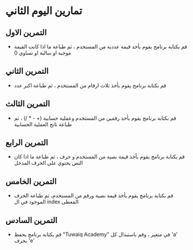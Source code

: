 # تمارين اليوم الثاني


## التمرين الاول
- قم بكتابة برنامج يقوم بأخد قيمة عددية من المستخدم ، ثم طباعة ما اذا كانت القيمة موجبة او سالبة او تساوي 0

## التمرين الثاني
- قم بكتابة برنامج يقوم بأخذ ثلاث ارقام من المستخدم ، ثم طباعة اكبر عدد

## التمرين الثالث
- قم بكتابة برنامج يقوم بأخذ رقمين من المستخدم وعملية حسابية (+ - * /) ، ثم طباعة ناتج العملية الحسابية

## التمرين الرابع 
- قم بكتابة برنامج يقوم بأخذ قيمة نصية من المستخدم و حرف ، ثم طباعة ما اذا كان النص يحتوي على الحرف المدخل  

## التمرين الخامس 
-  قم بكتابة برنامج يقوم بأخذ قيمة نصية ورقم من المستخدم، ثم طباعة الحرف الموجود في ال index المعطى

## التمرين السادس
- قم بكتابة برنامج يحفظ "Tuwaiq Academy" في متغير ، وقم باستبدال كل 'a' بحرف 'e'
